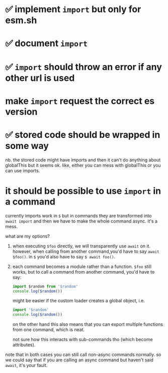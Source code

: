 # ✅ implement `import` but only for esm.sh

# ✅ document `import`

# ✅ `import` should throw an error if any other url is used

# make `import` request the correct es version

# ✅ stored code should be wrapped in some way

nb. the stored code might have imports and then it can't do anything about globalThis but it seems ok.
like, either you can mess with globalThis or you can use imports.

# it should be possible to use `import` in a command

currently imports work in `$` but in commands they are transformed into `await import` and then we have to make the whole command async.
it's a mess.

what are my options?

1. when executing `$foo` directly, we will transparently use `await` on it.
   however, when calling from another command,you'd have to say `await $foo()`.
   in `$` you'd also have to say `$ await foo()`.

2. each command becomes a module rather than a function.
   `$foo` still works, but to call a command from another command, you'd have to say:

   ```js
   import $random from '$random'
   console.log($random())
   ```

   might be easier if the custom loader creates a global object, i.e.

   ```js
   import '$random'
   console.log($random())
   ```

   on the other hand this also means that you can export multiple functions from one command, which is neat.

   not sure how this interacts with sub-commands tho (which become attributes).

note that in both cases you can still call non-async commands normally.
so we could say that if you are calling an async command but haven't said `await`, it's your fault.

